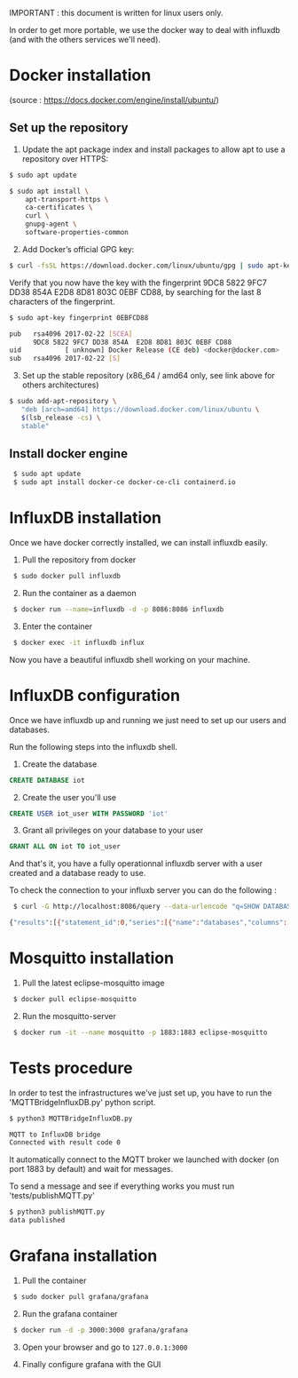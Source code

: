 IMPORTANT : this document is written for linux users only.

In order to get more portable, we use the docker way to deal with influxdb (and with the others services we'll need).
# Docker installation
(source : https://docs.docker.com/engine/install/ubuntu/)

## Set up the repository

1. Update the apt package index and install packages to allow apt to use a repository over HTTPS:
```bash
$ sudo apt update

$ sudo apt install \
    apt-transport-https \
    ca-certificates \
    curl \
    gnupg-agent \
    software-properties-common
```

2. Add Docker’s official GPG key:
```bash
$ curl -fsSL https://download.docker.com/linux/ubuntu/gpg | sudo apt-key add -
```
Verify that you now have the key with the fingerprint 9DC8 5822 9FC7 DD38 854A  E2D8 8D81 803C 0EBF CD88, by searching for the last 8 characters of the fingerprint.

```bash
$ sudo apt-key fingerprint 0EBFCD88

pub   rsa4096 2017-02-22 [SCEA]
      9DC8 5822 9FC7 DD38 854A  E2D8 8D81 803C 0EBF CD88
uid           [ unknown] Docker Release (CE deb) <docker@docker.com>
sub   rsa4096 2017-02-22 [S]
```

3. Set up the stable repository (x86_64 / amd64 only, see link above for others architectures)
```bash
$ sudo add-apt-repository \
   "deb [arch=amd64] https://download.docker.com/linux/ubuntu \
   $(lsb_release -cs) \
   stable"
```

## Install docker engine

```bash
 $ sudo apt update
 $ sudo apt install docker-ce docker-ce-cli containerd.io
```

# InfluxDB installation
Once we have docker correctly installed, we can install influxdb easily.

1. Pull the repository from docker
```bash
 $ sudo docker pull influxdb
```

2. Run the container as a daemon
```bash
 $ docker run --name=influxdb -d -p 8086:8086 influxdb
```

3. Enter the container
```bash
 $ docker exec -it influxdb influx
```
Now you have a beautiful influxdb shell working on your machine.

# InfluxDB configuration

Once we have influxdb up and running we just need to set up our users and databases.

Run the following steps into the influxdb shell.
1. Create the database 
```sql
CREATE DATABASE iot
```

2. Create the user you'll use
```sql
CREATE USER iot_user WITH PASSWORD 'iot'
```

3. Grant all privileges on your database to your user
```sql
GRANT ALL ON iot TO iot_user
```

And that's it, you have a fully operationnal influxdb server with a user created and a database ready to use.

To check the connection to your influxb server you can do the following :
```bash
 $ curl -G http://localhost:8086/query --data-urlencode "q=SHOW DATABASES"

{"results":[{"statement_id":0,"series":[{"name":"databases","columns":["name"],"values":[["_internal"],["iot"]]}]}]}
```

# Mosquitto installation

1. Pull the latest eclipse-mosquitto image
```bash
 $ docker pull eclipse-mosquitto
```

2. Run the mosquitto-server
```bash
 $ docker run -it --name mosquitto -p 1883:1883 eclipse-mosquitto
```

# Tests procedure

In order to test the infrastructures we've just set up, you have to run the 'MQTTBridgeInfluxDB.py' python script.

```bash
$ python3 MQTTBridgeInfluxDB.py

MQTT to InfluxDB bridge
Connected with result code 0
```
It automatically connect to the MQTT broker we launched with docker (on port 1883 by default) and wait for messages.

To send a message and see if everything works you must run 'tests/publishMQTT.py'

```bash
$ python3 publishMQTT.py 
data published 
```

# Grafana installation

1. Pull the container

```bash
 $ sudo docker pull grafana/grafana
```

2. Run the grafana container

```bash
 $ docker run -d -p 3000:3000 grafana/grafana
```

3. Open your browser and go to `127.0.0.1:3000`

4. Finally configure grafana with the GUI